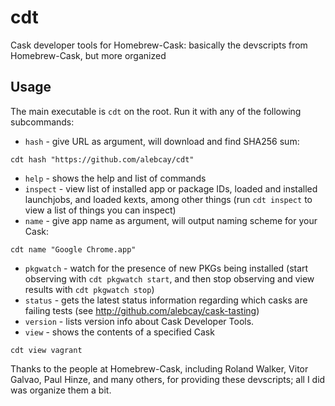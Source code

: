cdt
===

Cask developer tools for Homebrew-Cask: basically the devscripts from Homebrew-Cask, but more organized

## Usage

The main executable is `cdt` on the root. Run it with any of the following subcommands:

* `hash` - give URL as argument, will download and find SHA256 sum:

```
cdt hash "https://github.com/alebcay/cdt"
```

* `help` - shows the help and list of commands
* `inspect` - view list of installed app or package IDs, loaded and installed launchjobs, and loaded kexts, among other things (run `cdt inspect` to view a list of things you can inspect)
* `name` - give app name as argument, will output naming scheme for your Cask:

```
cdt name "Google Chrome.app"
```

* `pkgwatch` - watch for the presence of new PKGs being installed (start observing with `cdt pkgwatch start`, and then stop observing and view results with `cdt pkgwatch stop`)
* `status` - gets the latest status information regarding which casks are failing tests (see http://github.com/alebcay/cask-tasting)
* `version` - lists version info about Cask Developer Tools.
* `view` - shows the contents of a specified Cask

```
cdt view vagrant
```

Thanks to the people at Homebrew-Cask, including Roland Walker, Vitor Galvao, Paul Hinze, and many others, for providing these devscripts; all I did was organize them a bit.
